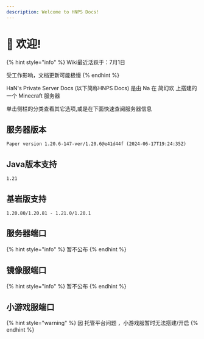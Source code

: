 ```yaml
---
description: Welcome to HNPS Docs!
---
```


# 👋 欢迎!

{% hint style="info" %}
Wiki最近活跃于：7月1日

受工作影响，文档更新可能极慢
{% endhint %}

HaN's Private Server Docs (以下简称HNPS Docs) 是由 Na 在 简幻欢 上搭建的一个 Minecraft 服务器

单击侧栏的分类查看其它选项,或是在下面快速查阅服务器信息

## 服务器版本

```
Paper version 1.20.6-147-ver/1.20.6@e41d44f (2024-06-17T19:24:35Z)
```

## Java版本支持

```
1.21
```

## 基岩版支持

```
1.20.80/1.20.81 - 1.21.0/1.20.1
```

## 服务器端口

{% hint style="info" %}
暂不公布
{% endhint %}

## 镜像服端口

{% hint style="info" %}
暂不公布
{% endhint %}

## 小游戏服端口

{% hint style="warning" %}
因 托管平台问题 ，小游戏服暂时无法搭建/开启
{% endhint %}

